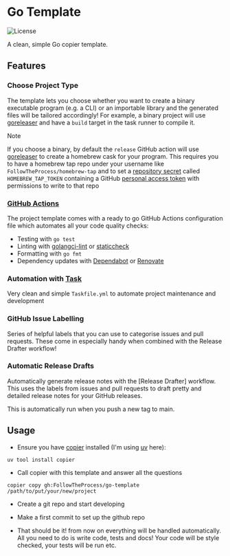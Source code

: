 # Go Template

![License](https://img.shields.io/github/license/FollowTheProcess/go-template.svg)

A clean, simple Go copier template.

## Features

### Choose Project Type

The template lets you choose whether you want to create a binary executable program (e.g. a CLI) or an importable library and the generated files will be tailored accordingly! For example, a binary project will use [goreleaser] and have a `build` target in the task runner to compile it.

> [!NOTE]
> If you choose a binary, by default the `release` GitHub action will use [goreleaser] to create a homebrew cask for your program. This requires you to have a homebrew tap repo under your username like `FollowTheProcess/homebrew-tap` and to set a [repository secret] called `HOMEBREW_TAP_TOKEN` containing a GitHub [personal access token] with permissions to write to that repo

### [GitHub Actions]

The project template comes with a ready to go GitHub Actions configuration file which automates all your code quality checks:

* Testing with `go test`
* Linting with [golangci-lint] or [staticcheck]
* Formatting with `go fmt`
* Dependency updates with [Dependabot] or [Renovate]

### Automation with [Task]

Very clean and simple `Taskfile.yml` to automate project maintenance and development

### GitHub Issue Labelling

Series of helpful labels that you can use to categorise issues and pull requests. These come in especially handy when combined with the Release Drafter workflow!

### Automatic Release Drafts

Automatically generate release notes with the [Release Drafter] workflow. This uses the labels from issues and pull requests to draft pretty and detailed release notes for your GitHub releases.

This is automatically run when you push a new tag to main.

## Usage

* Ensure you have [copier] installed (I'm using [uv] here):

``` shell
uv tool install copier
```

* Call copier with this template and answer all the questions

``` shell
copier copy gh:FollowTheProcess/go-template /path/to/put/your/new/project
```

* Create a git repo and start developing

* Make a first commit to set up the github repo

* That should be it! from now on everything will be handled automatically. All you need to do is write code, tests and docs! Your code will be style checked, your tests will be run etc.

[GitHub actions]: https://docs.github.com/en/free-pro-team@latest/actions
[golangci-lint]: https://golangci-lint.run
[staticcheck]: https://staticcheck.dev
[goreleaser]: https://goreleaser.com/intro/
[copier]: https://github.com/copier-org/copier
[Task]: https://taskfile.dev
[repository secret]: https://docs.github.com/en/actions/security-for-github-actions/security-guides/using-secrets-in-github-actions
[personal access token]: https://docs.github.com/en/authentication/keeping-your-account-and-data-secure/managing-your-personal-access-tokens
[Dependabot]: https://github.com/dependabot
[Renovate]: https://www.mend.io/renovate/
[uv]: https://docs.astral.sh/uv/
